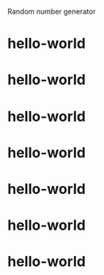 Random number generator
# hello-world
# hello-world
# hello-world
# hello-world
# hello-world
# hello-world
# hello-world

